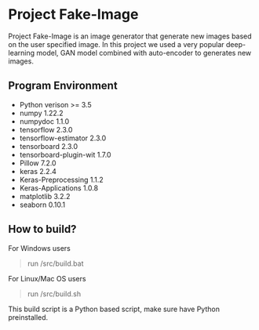 # Project Fake-Image
Project Fake-Image is an image generator that generate new images based on the user specified image. In this project we used a very popular deep-learning model, GAN model combined with auto-encoder to generates new images.

## Program Environment
- Python verison >= 3.5
- numpy 1.22.2
- numpydoc 1.1.0
- tensorflow 2.3.0
- tensorflow-estimator 2.3.0
- tensorboard 2.3.0
- tensorboard-plugin-wit 1.7.0
- Pillow 7.2.0
- keras 2.2.4
- Keras-Preprocessing 1.1.2
- Keras-Applications 1.0.8
- matplotlib 3.2.2
- seaborn 0.10.1

## How to build?
For Windows users
> run /src/build.bat 

For Linux/Mac OS users
> run /src/build.sh

This build script is a Python based script, make sure have Python preinstalled.
